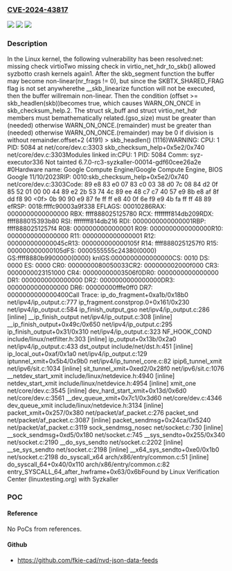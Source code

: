 ### [CVE-2024-43817](https://cve.mitre.org/cgi-bin/cvename.cgi?name=CVE-2024-43817)
![](https://img.shields.io/static/v1?label=Product&message=Linux&color=blue)
![](https://img.shields.io/static/v1?label=Version&message=0f6925b3e8da%3C%2027874ca77bd2%20&color=brighgreen)
![](https://img.shields.io/static/v1?label=Vulnerability&message=n%2Fa&color=brighgreen)

### Description

In the Linux kernel, the following vulnerability has been resolved:net: missing check virtioTwo missing check in virtio_net_hdr_to_skb() allowed syzbotto crash kernels again1. After the skb_segment function the buffer may become non-linear(nr_frags != 0), but since the SKBTX_SHARED_FRAG flag is not set anywherethe __skb_linearize function will not be executed, then the buffer willremain non-linear. Then the condition (offset >= skb_headlen(skb))becomes true, which causes WARN_ON_ONCE in skb_checksum_help.2. The struct sk_buff and struct virtio_net_hdr members must bemathematically related.(gso_size) must be greater than (needed) otherwise WARN_ON_ONCE.(remainder) must be greater than (needed) otherwise WARN_ON_ONCE.(remainder) may be 0 if division is without remainder.offset+2 (4191) > skb_headlen() (1116)WARNING: CPU: 1 PID: 5084 at net/core/dev.c:3303 skb_checksum_help+0x5e2/0x740 net/core/dev.c:3303Modules linked in:CPU: 1 PID: 5084 Comm: syz-executor336 Not tainted 6.7.0-rc3-syzkaller-00014-gdf60cee26a2e #0Hardware name: Google Compute Engine/Google Compute Engine, BIOS Google 11/10/2023RIP: 0010:skb_checksum_help+0x5e2/0x740 net/core/dev.c:3303Code: 89 e8 83 e0 07 83 c0 03 38 d0 7c 08 84 d2 0f 85 52 01 00 00 44 89 e2 2b 53 74 4c 89 ee 48 c7 c7 40 57 e9 8b e8 af 8f dd f8 90 <0f> 0b 90 90 e9 87 fe ff ff e8 40 0f 6e f9 e9 4b fa ff ff 48 89 efRSP: 0018:ffffc90003a9f338 EFLAGS: 00010286RAX: 0000000000000000 RBX: ffff888025125780 RCX: ffffffff814db209RDX: ffff888015393b80 RSI: ffffffff814db216 RDI: 0000000000000001RBP: ffff8880251257f4 R08: 0000000000000001 R09: 0000000000000000R10: 0000000000000000 R11: 0000000000000001 R12: 000000000000045cR13: 000000000000105f R14: ffff8880251257f0 R15: 000000000000105dFS:  0000555555c24380(0000) GS:ffff8880b9900000(0000) knlGS:0000000000000000CS:  0010 DS: 0000 ES: 0000 CR0: 0000000080050033CR2: 000000002000f000 CR3: 0000000023151000 CR4: 00000000003506f0DR0: 0000000000000000 DR1: 0000000000000000 DR2: 0000000000000000DR3: 0000000000000000 DR6: 00000000fffe0ff0 DR7: 0000000000000400Call Trace: <TASK> ip_do_fragment+0xa1b/0x18b0 net/ipv4/ip_output.c:777 ip_fragment.constprop.0+0x161/0x230 net/ipv4/ip_output.c:584 ip_finish_output_gso net/ipv4/ip_output.c:286 [inline] __ip_finish_output net/ipv4/ip_output.c:308 [inline] __ip_finish_output+0x49c/0x650 net/ipv4/ip_output.c:295 ip_finish_output+0x31/0x310 net/ipv4/ip_output.c:323 NF_HOOK_COND include/linux/netfilter.h:303 [inline] ip_output+0x13b/0x2a0 net/ipv4/ip_output.c:433 dst_output include/net/dst.h:451 [inline] ip_local_out+0xaf/0x1a0 net/ipv4/ip_output.c:129 iptunnel_xmit+0x5b4/0x9b0 net/ipv4/ip_tunnel_core.c:82 ipip6_tunnel_xmit net/ipv6/sit.c:1034 [inline] sit_tunnel_xmit+0xed2/0x28f0 net/ipv6/sit.c:1076 __netdev_start_xmit include/linux/netdevice.h:4940 [inline] netdev_start_xmit include/linux/netdevice.h:4954 [inline] xmit_one net/core/dev.c:3545 [inline] dev_hard_start_xmit+0x13d/0x6d0 net/core/dev.c:3561 __dev_queue_xmit+0x7c1/0x3d60 net/core/dev.c:4346 dev_queue_xmit include/linux/netdevice.h:3134 [inline] packet_xmit+0x257/0x380 net/packet/af_packet.c:276 packet_snd net/packet/af_packet.c:3087 [inline] packet_sendmsg+0x24ca/0x5240 net/packet/af_packet.c:3119 sock_sendmsg_nosec net/socket.c:730 [inline] __sock_sendmsg+0xd5/0x180 net/socket.c:745 __sys_sendto+0x255/0x340 net/socket.c:2190 __do_sys_sendto net/socket.c:2202 [inline] __se_sys_sendto net/socket.c:2198 [inline] __x64_sys_sendto+0xe0/0x1b0 net/socket.c:2198 do_syscall_x64 arch/x86/entry/common.c:51 [inline] do_syscall_64+0x40/0x110 arch/x86/entry/common.c:82 entry_SYSCALL_64_after_hwframe+0x63/0x6bFound by Linux Verification Center (linuxtesting.org) with Syzkaller

### POC

#### Reference
No PoCs from references.

#### Github
- https://github.com/fkie-cad/nvd-json-data-feeds

